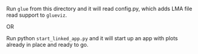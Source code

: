 Run `glue` from this directory and it will read config.py, which adds LMA file read support to `glueviz`.

OR

Run python `start_linked_app.py` and it will start up an app with plots already in place and ready to go.